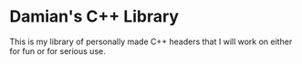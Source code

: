 # Damian's C++ Library

This is my library of personally made C++ headers that I will work on either for fun or for serious use.
